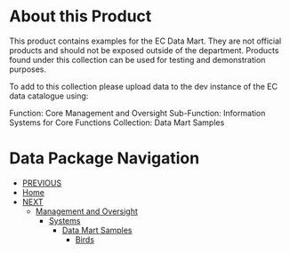 # About this Product

This product contains examples for the EC Data Mart. They are not official products and should not be exposed outside of the department. Products found under this collection can be used for testing and demonstration purposes.

To add to this collection please upload data to the dev instance of the EC data catalogue using:

Function: Core Management and Oversight
Sub-Function: Information Systems for Core Functions
Collection: Data Mart Samples

# Data Package Navigation
*  [PREVIOUS](http://data.okfn.org/tools/view?url=https%3A%2F%2Fraw.githubusercontent.com%2Fsamperd%2Fec-datamart%2Fdevelop%2Fdata%2Fmanagementoversight%2Fsystems%2Fdata-mart-samples%2Fdatapackage.json)
*  [Home](http://data.okfn.org/tools/view?url=https%3A%2F%2Fraw.githubusercontent.com%2Fsamperd%2Fec-datamart%2Fdevelop%2Fdata%2Fdatapackage.json)
*  [NEXT](http://data.okfn.org/tools/view?url=https%3A%2F%2Fraw.githubusercontent.com%2Fsamperd%2Fec-datamart%2Fdevelop%2Fdata%2Fmanagementoversight%2Fsystems%2Fdata-mart-samples%2Fbirds%2Fdatapackage.json)
	* [Management and Oversight](http://data.okfn.org/tools/view?url=https://raw.githubusercontent.com/samperd/ec-datamart/develop/data/managementoversight/datapackage.json)
		* [Systems](http://data.okfn.org/tools/view?url=https://raw.githubusercontent.com/samperd/ec-datamart/develop/data/managementoversight/systems/datapackage.json)
			* [Data Mart Samples](http://data.okfn.org/tools/view?url=https://raw.githubusercontent.com/samperd/ec-datamart/develop/data/managementoversight/systems/data-mart-samples/datapackage.json)
				* [Birds](http://data.okfn.org/tools/view?url=https://raw.githubusercontent.com/samperd/ec-datamart/develop/data/managementoversight/systems/data-mart-samples/birds/datapackage.json)